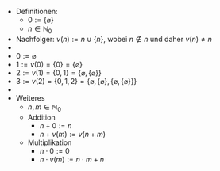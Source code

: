 - Definitionen:
	- $0:=\lbrace\varnothing\rbrace$
	- $n\in\mathbb{N}_0$
- Nachfolger: $v(n):=n\cup\lbrace n\rbrace$, wobei $n\notin n$ und daher $v(n)\neq n$
-
- $0:=\varnothing$
- $1:=v(0)=\lbrace0\rbrace=\lbrace\varnothing\rbrace$
- $2:=v(1)=\lbrace0,1\rbrace=\lbrace\varnothing,\lbrace\varnothing\rbrace\rbrace$
- $3:=v(2)=\lbrace0,1,2\rbrace=\lbrace\varnothing,\lbrace\varnothing\rbrace,\lbrace\varnothing,\lbrace\varnothing\rbrace\rbrace\rbrace$
-
- Weiteres
	- $n,m\in\mathbb{N}_0$
	- Addition
		- $n+0:=n$
		- $n+v(m):=v(n+m)$
	- Multiplikation
		- $n\cdot0:=0$
		- $n\cdot v(m):=n\cdot m+n$